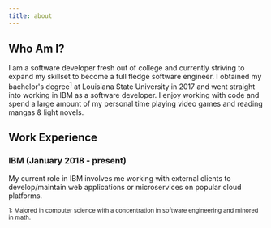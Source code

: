 ```yaml
---
title: about
---
```


## Who Am I?
I am a software developer fresh out of college and currently striving to expand my skillset to become a full fledge software engineer. I obtained my bachelor's degree<sup>[1](#footnote1)</sup> at Louisiana State University in 2017 and went straight into working in IBM as a software developer. I enjoy working with code and spend a large amount of my personal time playing video games and reading mangas & light novels.

## Work Experience

### IBM (January 2018 - present)
My current role in IBM involves me working with external clients to develop/maintain web applications or microservices on popular cloud platforms.

<sup><a name="footnote1">1</a>: Majored in computer science with a concentration in software engineering and minored in math.</sup>